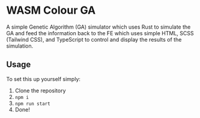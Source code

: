 # WASM Colour GA

A simple Genetic Algorithm (GA) simulator which uses Rust to simulate the GA and feed the information back to the FE which uses simple HTML, SCSS (Tailwind CSS), and TypeScript to control and display the results of the simulation.

## Usage

To set this up yourself simply:

1. Clone the repository
2. `npm i`
3. `npm run start`
4. Done!
